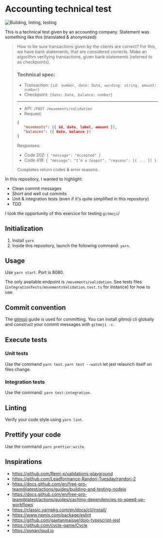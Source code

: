 # Accounting technical test

![Building, linting, testing](https://github.com/Remi-p/validations-playground/workflows/Building,%20linting,%20testing/badge.svg)

This is a technical test given by an accounting company.
Statement was something like this (translated & anonymized):

> How to be sure transactions given by the clients are correct? For this, we have
> bank statements, that are considered corrects.
> Make an algorithm verifying transactions, given bank statements (referred to as
> checkpoints).
>
> ### Technical spec:
> * Transaction: `{id: number, date: Date, wording: string, amount: number}`
> * Checkpoint: `{date: Date, balance: number}`
>
> ---
>
> * API​: `/POST /movements/validation`
> * Request:
> ```json
> {
>    "movements": [{ id, date, label, amount }],
>    "balances": [{ date, balance }]
> }
> ```
> Responses:
> * Code 202: `{ "message": "Accepted" }`
> * Code 418: `{ "message": "I’m a teapot", "reasons": [{ ... }] }`
>
> Completes return codes & error reasons.

In this repository, I wanted to highlight:
* Clean commit messages
* Short and well cut commits
* Unit & integration tests (even if it's quite simplified in this repository)
* TDD

I took the opportunity of this exercice for testing `gitmoji`/

## Initialization

1. Install `yarn`
2. Inside this repository, launch the following command: `yarn`.

## Usage

Use `yarn start`. Port is 8080.

The only available endpoint is `/movements/validation`. See tests files (`integrationTests/movementsValidation.test.ts` for instance) for how to use.

## Commit convention

The [gitmoji](https://gitmoji.dev/) guide is used for committing. You can install gitmoji cli globally and construct your commit messages with `gitmoji -c`.

## Execute tests

### Unit tests

Use the command `yarn test`. `yarn test --watch` let jest relaunch itself on files change.

### Integration tests

Use the command: `yarn test:integration`.

## Linting

Verify your code style using `yarn lint`.

## Prettify your code

Use the command `yarn prettier:write`.

## Inspirations

-   https://github.com/Remi-p/validations-playground
-   https://github.com/Leadformance-Randori-Tuesday/randori-2
-   https://docs.github.com/en/free-pro-team@latest/actions/guides/building-and-testing-nodejs
-   https://docs.github.com/en/free-pro-team@latest/actions/guides/caching-dependencies-to-speed-up-workflows
-   https://classic.yarnpkg.com/en/docs/cli/install/
-   https://www.npmjs.com/package/eslint
-   https://github.com/gaetanmaisse/dojo-typescript-jest
-   https://github.com/cycle-game/Cycle
-   https://sonarcloud.io

